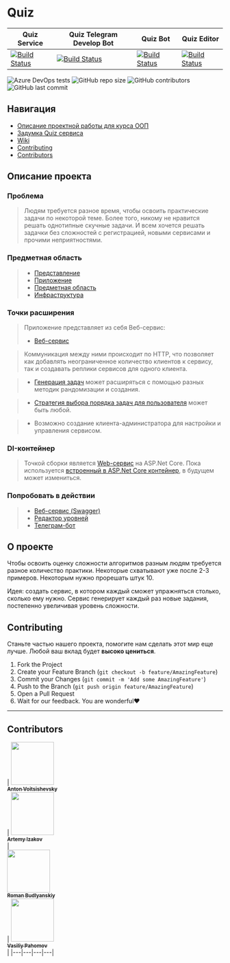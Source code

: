 
# Quiz

| Quiz Service  | Quiz Telegram Develop Bot  | Quiz Bot | Quiz Editor |
|---|---|---|---|
| [![Build Status](https://dev.azure.com/AntonVoitsishevsky/Quiz/_apis/build/status/quiz-service%20-%201%20-%20CI?branchName=master)](https://dev.azure.com/AntonVoitsishevsky/Quiz/_build/latest?definitionId=16&branchName=master) | [![Build Status](https://dev.azure.com/AntonVoitsishevsky/Quiz/_apis/build/status/quiz-bot%20-%20CI?branchName=bot_develop)](https://dev.azure.com/AntonVoitsishevsky/Quiz/_build/latest?definitionId=15&branchName=bot_develop)  | [![Build Status](https://dev.azure.com/AntonVoitsishevsky/Quiz/_apis/build/status/quiz-bot%20-%20CI%20-%20production?branchName=master)](https://dev.azure.com/AntonVoitsishevsky/Quiz/_build/latest?definitionId=15&branchName=master) | [![Build Status](https://dev.azure.com/AntonVoitsishevsky/Quiz/_apis/build/status/quiz-editor%20-%201%20-%20CI?branchName=master)](https://dev.azure.com/AntonVoitsishevsky/Quiz/_build/latest?definitionId=19&branchName=master)

![Azure DevOps tests](https://img.shields.io/azure-devops/tests/AntonVoitsishevsky/Quiz/16.svg) ![GitHub repo size](https://img.shields.io/github/repo-size/742PM/Quiz.svg)  ![GitHub contributors](https://img.shields.io/github/contributors/742PM/Quiz.svg) ![GitHub last commit](https://img.shields.io/github/last-commit/742PM/Quiz.svg)

<!-- TABLE OF CONTENTS -->
## Навигация

* [Описание проектной работы для курса ООП](#OOP)
* [Задумка Quiz сервиса](#about-the-project)
* [Wiki](https://github.com/complexitybot/Quiz/wiki/)
* [Contributing](#contributing)
* [Contributors](#contributors)


<!-- OOP -->
## Описание проекта
### Проблема
> Людям требуется разное время, чтобы освоить практические задачи по некоторой теме.
> Более того, никому не нравится решать однотипные скучные задачи.
> И всем хочется решать задачки без сложностей с регистрацией, новыми сервисами и прочими неприятностями.
### Предметная область
> * [Представление](Quiz/ComplexityWeb)
> * [Приложение](Quiz/Application) 
> * [Предметная область](Quiz/Domain) 
> * [Инфраструктура](Quiz/Infrastructure)
### Точки расширения
> Приложение представляет из себя Веб-сервис:
> * [Веб-сервис](Quiz/ComplexityWeb/)

> Коммуникация между ними происходит по HTTP, что позволяет как добавлять неограниченное количество клиентов к сервису,
> так и создавать реплики сервисов для одного клиента.

> * [Генерация задач](Quiz/Domain/Entities/TaskGenerators/) может расширяться с помощью разных методик рандомизации и создания.

> * [Стратегия выбора порядка задач для пользователя](Quiz/Application/Selectors/ITaskGeneratorSelector.cs) может быть любой.

> * Возможно создание клиента-администратора для настройки и управления сервисом.
### DI-контейнер
> Точкой сборки является [Web-сервис](Quiz/ComplexityWeb/) на ASP.Net Core.
> Пока используется [встроенный в ASP.Net Core контейнер](Quiz/ComplexityWeb/Startup.cs),
> в будущем может измениться.
### Попробовать в действии
> * [Веб-сервис (Swagger)](https://quiz-service.azurewebsites.net/swagger/index.html)
> * [Редактор уровней](https://quiz-editor.azurewebsites.net/index.html)
> * [Телеграм-бот](https://telegram.me/quiblebot)


<!-- ABOUT THE PROJECT -->
## О проекте
Чтобы освоить оценку сложности алгоритмов разным людям требуется разное количество практики. Некоторые схватывают уже после 2-3 примеров. Некоторым нужно прорешать штук 10.

Идея: создать сервис, в котором каждый сможет упражняться столько, сколько ему нужно. Сервис генерирует каждый раз новые задания, постепенно увеличивая уровень сложности.


<!-- CONTRIBUTING -->
## Contributing

Станьте частью нашего проекта, помогите нам сделать этот мир еще лучше. Любой ваш вклад будет **высоко цениться**. 

1. Fork the Project
2. Create your Feature Branch (`git checkout -b feature/AmazingFeature`)
3. Commit your Changes (`git commit -m 'Add some AmazingFeature'`)
4. Push to the Branch (`git push origin feature/AmazingFeature`)
5. Open a Pull Request
6. Wait for our feedback. You are wonderful❤️


___
<!-- CONTRIBUTORS -->
## Contributors

| [<img src="https://avatars2.githubusercontent.com/u/31823086?s=460&v=4" width="100px;"/><br /><sub><b>Anton Voitsishevsky </b></sub>](https://github.com/FunFunFine)<br />|
  [<img src="https://avatars1.githubusercontent.com/u/38810090?s=460&v=4" width="100px;"/><br /><sub><b>Artemy Izakov </b></sub>](https://github.com/CGOptimum)<br />|  
  [<img src="https://avatars3.githubusercontent.com/u/19955305?s=460&v=4" width="100px;"/><br /><sub><b>Roman Budlyanskiy </b></sub>](https://github.com/bully434)<br />| 
  [<img src="https://avatars0.githubusercontent.com/u/37302383?s=460&v=4" width="100px;"/><br /><sub><b>Vasiliy Pahomov </b></sub>](https://github.com/vaspahomov)<br />|
|---|---|---|---|
